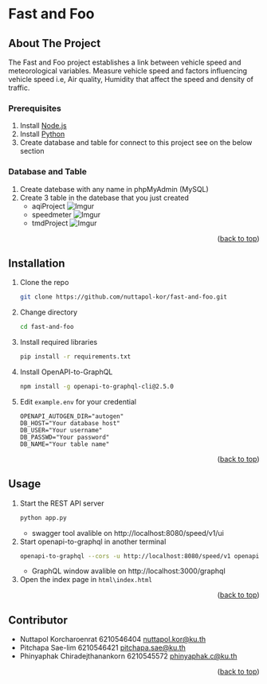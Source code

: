 <div id="top"></div>

Fast and Foo
===========================================

<!-- ABOUT THE PROJECT -->
## About The Project
The Fast and Foo project establishes a link between vehicle speed and meteorological variables. Measure vehicle speed and factors influencing vehicle speed i.e, Air quality, Humidity that affect the speed and density of traffic.

### Prerequisites
  1. Install [Node.js](https://nodejs.org/en/download/)
  2. Install [Python](https://www.python.org/downloads/)
  3. Create database and table for connect to this project see on the below section

### Database and Table
   1. Create datebase with any name in phpMyAdmin (MySQL)
   2. Create 3 table in the datebase that you just created
      - aqiProject ![Imgur](https://i.imgur.com/TOmJ2ko.jpg)
      - speedmeter ![Imgur](https://i.imgur.com/6Bu7II7.jpg)
      - tmdProject ![Imgur](https://i.imgur.com/jTXPN5m.jpg)
<p align="right">(<a href="#top">back to top</a>)</p>

## Installation
1. Clone the repo
   ```sh
   git clone https://github.com/nuttapol-kor/fast-and-foo.git
   ```
2. Change directory
    ```sh
   cd fast-and-foo
   ```
3. Install required libraries
   ```sh
   pip install -r requirements.txt
   ```
4. Install OpenAPI-to-GraphQL
   ```sh
   npm install -g openapi-to-graphql-cli@2.5.0
   ```
5. Edit `example.env` for your credential
   ```
   OPENAPI_AUTOGEN_DIR="autogen"
   DB_HOST="Your database host"
   DB_USER="Your username"
   DB_PASSWD="Your password"
   DB_NAME="Your table name"
   ```

<p align="right">(<a href="#top">back to top</a>)</p>

## Usage
1. Start the REST API server
   ```sh
   python app.py
   ```
   - swagger tool avalible on http://localhost:8080/speed/v1/ui
2. Start openapi-to-graphql in another terminal
   ```sh
   openapi-to-graphql --cors -u http://localhost:8080/speed/v1 openapi/speed-api.yaml
   ```
   -  GraphQL window avalible on http://localhost:3000/graphql
3. Open the index page in `html\index.html`

<p align="right">(<a href="#top">back to top</a>)</p>

## Contributor

- Nuttapol Korcharoenrat 6210546404 nuttapol.kor@ku.th
- Pitchapa 	Sae-lim 6210546421 pitchapa.sae@ku.th
- Phinyaphak Chiradejthanankorn 6210545572 phinyaphak.c@ku.th

<p align="right">(<a href="#top">back to top</a>)</p>
